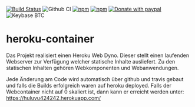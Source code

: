 [![Build Status](https://travis-ci.com/Huluvu424242/heroku-container.svg?branch=master)](https://travis-ci.com/Huluvu424242/heroku-container)
![Github CI](https://github.com/Huluvu424242/heroku-container/workflows/Github%20CI/badge.svg)
[![npm](https://img.shields.io/npm/v/heroku-container.svg)](https://www.npmjs.com/package/heroku-container)
[![npm](https://img.shields.io/npm/dm/heroku-container.svg)](https://www.npmjs.com/package/heroku-container)
[![Donate with paypal](https://img.shields.io/badge/paypal-donate-yellow.svg)](https://paypal.me/huluvu424242)
![Keybase BTC](https://img.shields.io/keybase/btc/huluvu424242)
# heroku-container
Das Projekt realisiert einen Heroku Web Dyno. Dieser stellt einen laufenden Webserver zur Verfügung welcher statische 
Inhalte ausliefert. Zu den statischen Inhalten gehören Webkomponenten und Webanwendungen.

Jede Änderung am Code wird automatisch über github und travis gebaut und falls die Builds erfolgreich waren auf heroku
deployed. Falls der Webcontainer nicht auf 0 skaliert ist, dann kann er erreicht werden unter: 
https://huluvu424242.herokuapp.com/

